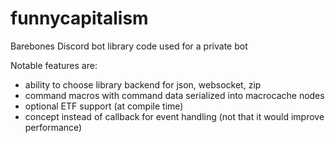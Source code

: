 # funnycapitalism

Barebones Discord bot library code used for a private bot

Notable features are:

- ability to choose library backend for json, websocket, zip
- command macros with command data serialized into macrocache nodes
- optional ETF support (at compile time)
- concept instead of callback for event handling (not that it would improve performance)
